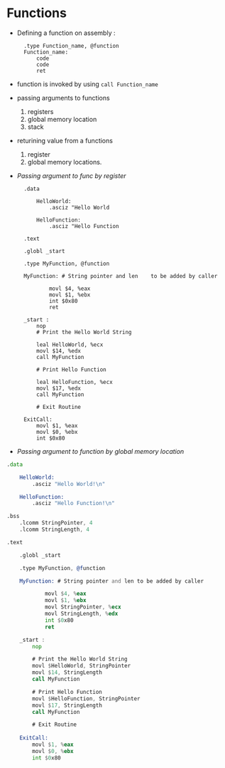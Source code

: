 # Functions

- Defining a function on assembly :

		.type Function_name, @function
		Function_name:
			code
			code
			ret

- function is invoked by using `call Function_name`

- passing arguments to functions
	1. registers
	2. global memory location
	3. stack

- returining value from a functions
	1. register
	2. global memory locations.


* *Passing argument to func by register*

		.data 

			HelloWorld:
				.asciz "Hello World

			HelloFunction:
				.asciz "Hello Function

		.text 

		.globl _start

		.type MyFunction, @function

		MyFunction:	# String pointer and len 	to be added by caller 

				movl $4, %eax
				movl $1, %ebx
				int $0x80
				ret 

		_start :
			nop
			# Print the Hello World String 
		
			leal HelloWorld, %ecx
			movl $14, %edx 
			call MyFunction

			# Print Hello Function 

			leal HelloFunction, %ecx
			movl $17, %edx
			call MyFunction

			# Exit Routine 
		
		ExitCall:
			movl $1, %eax
			movl $0, %ebx 
			int $0x80 


* *Passing argument to function by global memory location*


```asm
.data 

	HelloWorld:
		.asciz "Hello World!\n"

	HelloFunction:
		.asciz "Hello Function!\n"

.bss 
	.lcomm StringPointer, 4
	.lcomm StringLength, 4

.text 

	.globl _start

	.type MyFunction, @function

	MyFunction:	# String pointer and len to be added by caller 

			movl $4, %eax
			movl $1, %ebx
			movl StringPointer, %ecx
			movl StringLength, %edx
			int $0x80
			ret 

	_start :
		nop

		# Print the Hello World String 
		movl $HelloWorld, StringPointer
		movl $14, StringLength	
		call MyFunction

		# Print Hello Function 
		movl $HelloFunction, StringPointer
		movl $17, StringLength 
		call MyFunction

		# Exit Routine 
		
	ExitCall:
		movl $1, %eax
		movl $0, %ebx 
		int $0x80 
```